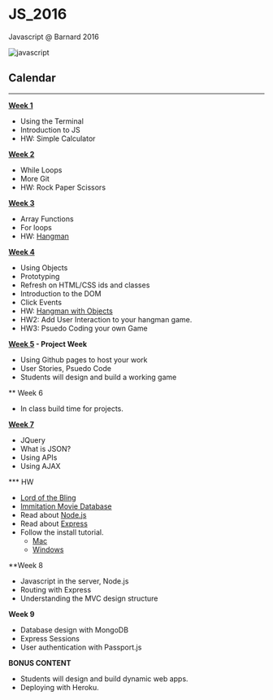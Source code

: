 # JS_2016
Javascript @ Barnard 2016 

![javascript](http://jpsierens.com/wp-content/uploads/2015/11/JavaScript-Logo.jpg)

## Calendar
------
**[Week 1](https://github.com/awdriggs-js/Spring_2016/tree/master/week1)**
- Using the Terminal
- Introduction to JS
- HW: Simple Calculator

**[Week 2](https://github.com/awdriggs-js/Spring_2016/tree/master/week2)**
- While Loops
- More Git
- HW: Rock Paper Scissors

**[Week 3](https://github.com/awdriggs-js/Spring_2016/tree/master/week3)**
- Array Functions
- For loops
- HW: [Hangman](https://classroom.github.com/assignment-invitations/e6e67f9bb41c68feb2b4ebcc2805aa6b)

**[Week 4](https://github.com/awdriggs-js/Spring_2016/tree/master/week4)**
- Using Objects
- Prototyping
- Refresh on HTML/CSS ids and classes
- Introduction to the DOM
- Click Events
- HW: [Hangman with Objects](https://classroom.github.com/assignment-invitations/41cb3d432536a53850d98004b3395bf7)
- HW2: Add User Interaction to your hangman game.
- HW3: Psuedo Coding your own Game

**[Week 5](https://github.com/awdriggs-js/Spring_2016/tree/master/week5) - Project Week**
- Using Github pages to host your work
- User Stories, Psuedo Code
- Students will design and build a working game

** Week 6
- In class build time for projects.

**[Week 7](https://github.com/awdriggs-js/Spring_2016/tree/master/week7)**
- JQuery
- What is JSON?
- Using APIs
- Using AJAX

*** HW
- [Lord of the Bling](https://classroom.github.com/assignment-invitations/f121308f1af11f36bf64c87c8f0219f2)
- [Immitation Movie Database](https://classroom.github.com/assignment-invitations/e3e21f0b37f42d68cd37c3ca1c15ab96)
- Read about [Node.js](http://eloquentjavascript.net/20_node.html)
- Read about [Express](http://code.tutsplus.com/tutorials/introduction-to-express--net-33367)
- Follow the install tutorial.
	+ [Mac](https://changelog.com/install-node-js-with-homebrew-on-os-x/)
	+ [Windows](http://blog.teamtreehouse.com/install-node-js-npm-windows)

**Week 8
- Javascript in the server, Node.js
- Routing with Express
- Understanding the MVC design structure

**Week 9**
- Database design with MongoDB
- Express Sessions
- User authentication with Passport.js

**BONUS CONTENT**
- Students will design and build dynamic web apps.
- Deploying with Heroku.